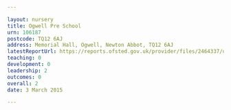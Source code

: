 ```yaml
---

layout: nursery
title: Ogwell Pre School
urn: 106187
postcode: TQ12 6AJ
address: Memorial Hall, Ogwell, Newton Abbot, TQ12 6AJ
latestReportUrl: https://reports.ofsted.gov.uk/provider/files/2464337/urn/106187.pdf
teaching: 0
development: 0
leadership: 2
outcomes: 0
overall: 2
date: 3 March 2015

---
```

